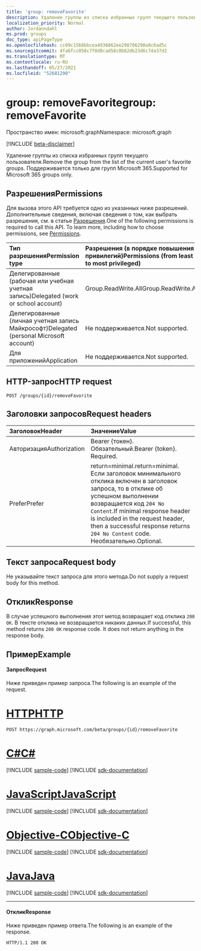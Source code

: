```yaml
---
title: 'group: removeFavorite'
description: Удаление группы из списка избранных групп текущего пользователя. Поддерживается только для групп Microsoft 365.
localization_priority: Normal
author: Jordanndahl
ms.prod: groups
doc_type: apiPageType
ms.openlocfilehash: cc09c1568bbcea4936862ee298706298a8c6ad5c
ms.sourcegitcommit: 4fa6fcc058c7f8d8cad58c0b82db23d6c7da37d2
ms.translationtype: MT
ms.contentlocale: ru-RU
ms.lasthandoff: 05/27/2021
ms.locfileid: "52681290"
---
```

# <a name="group-removefavorite"></a><span data-ttu-id="fb77a-104">group: removeFavorite</span><span class="sxs-lookup"><span data-stu-id="fb77a-104">group: removeFavorite</span></span>

<span data-ttu-id="fb77a-105">Пространство имен: microsoft.graph</span><span class="sxs-lookup"><span data-stu-id="fb77a-105">Namespace: microsoft.graph</span></span>

[!INCLUDE [beta-disclaimer](../../includes/beta-disclaimer.md)]

<span data-ttu-id="fb77a-106">Удаление группы из списка избранных групп текущего пользователя.</span><span class="sxs-lookup"><span data-stu-id="fb77a-106">Remove the group from the list of the current user's favorite groups.</span></span> <span data-ttu-id="fb77a-107">Поддерживается только для групп Microsoft 365.</span><span class="sxs-lookup"><span data-stu-id="fb77a-107">Supported for Microsoft 365 groups only.</span></span>

## <a name="permissions"></a><span data-ttu-id="fb77a-108">Разрешения</span><span class="sxs-lookup"><span data-stu-id="fb77a-108">Permissions</span></span>
<span data-ttu-id="fb77a-p103">Для вызова этого API требуется одно из указанных ниже разрешений. Дополнительные сведения, включая сведения о том, как выбрать разрешения, см. в статье [Разрешения](/graph/permissions-reference).</span><span class="sxs-lookup"><span data-stu-id="fb77a-p103">One of the following permissions is required to call this API. To learn more, including how to choose permissions, see [Permissions](/graph/permissions-reference).</span></span>

|<span data-ttu-id="fb77a-111">Тип разрешения</span><span class="sxs-lookup"><span data-stu-id="fb77a-111">Permission type</span></span>      | <span data-ttu-id="fb77a-112">Разрешения (в порядке повышения привилегий)</span><span class="sxs-lookup"><span data-stu-id="fb77a-112">Permissions (from least to most privileged)</span></span>              |
|:--------------------|:---------------------------------------------------------|
|<span data-ttu-id="fb77a-113">Делегированные (рабочая или учебная учетная запись)</span><span class="sxs-lookup"><span data-stu-id="fb77a-113">Delegated (work or school account)</span></span> | <span data-ttu-id="fb77a-114">Group.ReadWrite.All</span><span class="sxs-lookup"><span data-stu-id="fb77a-114">Group.ReadWrite.All</span></span>    |
|<span data-ttu-id="fb77a-115">Делегированные (личная учетная запись Майкрософт)</span><span class="sxs-lookup"><span data-stu-id="fb77a-115">Delegated (personal Microsoft account)</span></span> | <span data-ttu-id="fb77a-116">Не поддерживается.</span><span class="sxs-lookup"><span data-stu-id="fb77a-116">Not supported.</span></span>    |
|<span data-ttu-id="fb77a-117">Для приложений</span><span class="sxs-lookup"><span data-stu-id="fb77a-117">Application</span></span> | <span data-ttu-id="fb77a-118">Не поддерживается.</span><span class="sxs-lookup"><span data-stu-id="fb77a-118">Not supported.</span></span> |

## <a name="http-request"></a><span data-ttu-id="fb77a-119">HTTP-запрос</span><span class="sxs-lookup"><span data-stu-id="fb77a-119">HTTP request</span></span>
<!-- { "blockType": "ignored" } -->
```http
POST /groups/{id}/removeFavorite
```

## <a name="request-headers"></a><span data-ttu-id="fb77a-120">Заголовки запросов</span><span class="sxs-lookup"><span data-stu-id="fb77a-120">Request headers</span></span>
| <span data-ttu-id="fb77a-121">Заголовок</span><span class="sxs-lookup"><span data-stu-id="fb77a-121">Header</span></span>       | <span data-ttu-id="fb77a-122">Значение</span><span class="sxs-lookup"><span data-stu-id="fb77a-122">Value</span></span> |
|:---------------|:--------|
| <span data-ttu-id="fb77a-123">Авторизация</span><span class="sxs-lookup"><span data-stu-id="fb77a-123">Authorization</span></span>  | <span data-ttu-id="fb77a-p104">Bearer {токен}. Обязательный.</span><span class="sxs-lookup"><span data-stu-id="fb77a-p104">Bearer {token}. Required.</span></span>  |
| <span data-ttu-id="fb77a-126">Prefer</span><span class="sxs-lookup"><span data-stu-id="fb77a-126">Prefer</span></span> | <span data-ttu-id="fb77a-127">return=minimal.</span><span class="sxs-lookup"><span data-stu-id="fb77a-127">return=minimal.</span></span> <span data-ttu-id="fb77a-128">Если заголовок минимального отклика включен в заголовок запроса, то в отклике об успешном выполнении возвращается код `204 No Content`.</span><span class="sxs-lookup"><span data-stu-id="fb77a-128">If minimal response header is included in the request header, then a successful response returns `204 No Content` code.</span></span> <span data-ttu-id="fb77a-129">Необязательно.</span><span class="sxs-lookup"><span data-stu-id="fb77a-129">Optional.</span></span>  | 

## <a name="request-body"></a><span data-ttu-id="fb77a-130">Текст запроса</span><span class="sxs-lookup"><span data-stu-id="fb77a-130">Request body</span></span>
<span data-ttu-id="fb77a-131">Не указывайте текст запроса для этого метода.</span><span class="sxs-lookup"><span data-stu-id="fb77a-131">Do not supply a request body for this method.</span></span>

## <a name="response"></a><span data-ttu-id="fb77a-132">Отклик</span><span class="sxs-lookup"><span data-stu-id="fb77a-132">Response</span></span>
<span data-ttu-id="fb77a-p106">В случае успешного выполнения этот метод возвращает код отклика `200 OK`. В тексте отклика не возвращается никаких данных.</span><span class="sxs-lookup"><span data-stu-id="fb77a-p106">If successful, this method returns `200 OK` response code. It does not return anything in the response body.</span></span>

## <a name="example"></a><span data-ttu-id="fb77a-135">Пример</span><span class="sxs-lookup"><span data-stu-id="fb77a-135">Example</span></span>
#### <a name="request"></a><span data-ttu-id="fb77a-136">Запрос</span><span class="sxs-lookup"><span data-stu-id="fb77a-136">Request</span></span>
<span data-ttu-id="fb77a-137">Ниже приведен пример запроса.</span><span class="sxs-lookup"><span data-stu-id="fb77a-137">The following is an example of the request.</span></span>

# <a name="http"></a>[<span data-ttu-id="fb77a-138">HTTP</span><span class="sxs-lookup"><span data-stu-id="fb77a-138">HTTP</span></span>](#tab/http)
<!-- {
  "blockType": "request",
  "name": "group_removefavorite"
}-->
```http
POST https://graph.microsoft.com/beta/groups/{id}/removeFavorite
```
# <a name="c"></a>[<span data-ttu-id="fb77a-139">C#</span><span class="sxs-lookup"><span data-stu-id="fb77a-139">C#</span></span>](#tab/csharp)
[!INCLUDE [sample-code](../includes/snippets/csharp/group-removefavorite-csharp-snippets.md)]
[!INCLUDE [sdk-documentation](../includes/snippets/snippets-sdk-documentation-link.md)]

# <a name="javascript"></a>[<span data-ttu-id="fb77a-140">JavaScript</span><span class="sxs-lookup"><span data-stu-id="fb77a-140">JavaScript</span></span>](#tab/javascript)
[!INCLUDE [sample-code](../includes/snippets/javascript/group-removefavorite-javascript-snippets.md)]
[!INCLUDE [sdk-documentation](../includes/snippets/snippets-sdk-documentation-link.md)]

# <a name="objective-c"></a>[<span data-ttu-id="fb77a-141">Objective-C</span><span class="sxs-lookup"><span data-stu-id="fb77a-141">Objective-C</span></span>](#tab/objc)
[!INCLUDE [sample-code](../includes/snippets/objc/group-removefavorite-objc-snippets.md)]
[!INCLUDE [sdk-documentation](../includes/snippets/snippets-sdk-documentation-link.md)]

# <a name="java"></a>[<span data-ttu-id="fb77a-142">Java</span><span class="sxs-lookup"><span data-stu-id="fb77a-142">Java</span></span>](#tab/java)
[!INCLUDE [sample-code](../includes/snippets/java/group-removefavorite-java-snippets.md)]
[!INCLUDE [sdk-documentation](../includes/snippets/snippets-sdk-documentation-link.md)]

---


#### <a name="response"></a><span data-ttu-id="fb77a-143">Отклик</span><span class="sxs-lookup"><span data-stu-id="fb77a-143">Response</span></span>
<span data-ttu-id="fb77a-144">Ниже приведен пример ответа.</span><span class="sxs-lookup"><span data-stu-id="fb77a-144">The following is an example of the response.</span></span>
<!-- {
  "blockType": "response",
  "truncated": false,
  "@odata.type": "microsoft.graph.none"
} -->
```http
HTTP/1.1 200 OK
```

<!-- uuid: 8fcb5dbc-d5aa-4681-8e31-b001d5168d79
2015-10-25 14:57:30 UTC -->
<!--
{
  "type": "#page.annotation",
  "description": "group: removeFavorite",
  "keywords": "",
  "section": "documentation",
  "tocPath": "",
  "suppressions": [
  ]
}
-->


